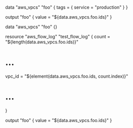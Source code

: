 data "aws_vpcs" "foo" {
  tags = {
    service = "production"
  }
}

output "foo" {
  value = "${data.aws_vpcs.foo.ids}"
}

data "aws_vpcs" "foo" {}

resource "aws_flow_log" "test_flow_log" {
  count = "${length(data.aws_vpcs.foo.ids)}"

  # ...
  vpc_id = "${element(data.aws_vpcs.foo.ids, count.index)}"

  # ...
}

output "foo" {
  value = "${data.aws_vpcs.foo.ids}"
}
